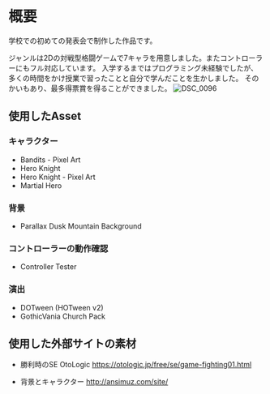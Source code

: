 # 概要
学校での初めての発表会で制作した作品です。

ジャンルは2Dの対戦型格闘ゲームで7キャラを用意しました。またコントローラーにもフル対応しています。
入学するまではプログラミング未経験でしたが、多くの時間をかけ授業で習ったことと自分で学んだことを生かしました。
そのかいもあり、最多得票賞を得ることができました。
![DSC_0096](https://user-images.githubusercontent.com/104509665/175777015-172f146c-96f3-4db7-ba32-e7b70b937db8.jpg)


## 使用したAsset
### キャラクター
- Bandits - Pixel Art
- Hero Knight
- Hero Knight - Pixel Art
- Martial Hero

### 背景
- Parallax Dusk  Mountain Background

### コントローラーの動作確認
- Controller Tester

### 演出
- DOTween (HOTween v2)
- GothicVania Church Pack


## 使用した外部サイトの素材
- 勝利時のSE 
OtoLogic https://otologic.jp/free/se/game-fighting01.html

- 背景とキャラクター
http://ansimuz.com/site/

